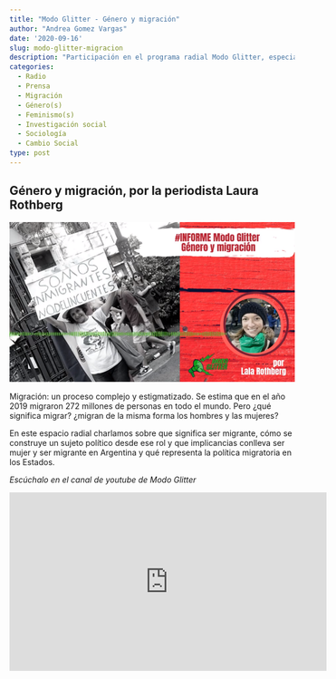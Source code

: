```yaml
---
title: "Modo Glitter - Género y migración"
author: "Andrea Gomez Vargas"
date: '2020-09-16'
slug: modo-glitter-migracion
description: "Participación en el programa radial Modo Glitter, especial migración y género."
categories:
  - Radio
  - Prensa
  - Migración
  - Género(s)
  - Feminismo(s)
  - Investigación social
  - Sociología
  - Cambio Social
type: post 
---
```


## Género y migración, por la periodista Laura Rothberg

![](featured.png)

Migración: un proceso complejo y estigmatizado. Se estima que en el año 2019 migraron 272 millones de personas en todo el mundo. Pero ¿qué significa migrar? ¿migran de la misma forma los hombres y las mujeres?

En este espacio radial charlamos sobre que significa ser migrante, cómo se construye un sujeto político desde ese rol y que implicancias conlleva ser mujer y ser migrante en Argentina y qué representa la política migratoria en los Estados.

*Escúchalo en el canal de youtube de Modo Glitter*

<iframe width="560" height="315" src="https://www.youtube.com/embed/rB-KFkpzXkE" frameborder="0" allow="accelerometer; autoplay; clipboard-write; encrypted-media; gyroscope; picture-in-picture" allowfullscreen>

</iframe>

